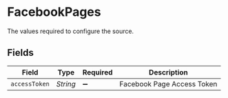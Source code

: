 # FacebookPages

The values required to configure the source.


## Fields

| Field                      | Type                       | Required                   | Description                |
| -------------------------- | -------------------------- | -------------------------- | -------------------------- |
| `accessToken`              | *String*                   | :heavy_minus_sign:         | Facebook Page Access Token |